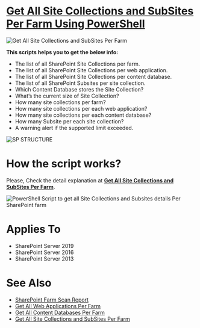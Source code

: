 # [Get All Site Collections and SubSites Per Farm Using PowerShell](https://spgeeks.devoworx.com/all-site-collections-and-subsites-per-farm/)

![Get All Site Collections and SubSites Per Farm](https://i1.wp.com/spgeeks.devoworx.com/wp-content/uploads/2020/03/Calculate-Site-Collection-size-per-each-content-database-using-PowerShell.png)

**This scripts helps you to get the below info:**

- The list of all SharePoint Site Collections per farm.
- The list of all SharePoint Site Collections per web application.
- The list of all SharePoint Site Collections per content database.
- The list of all SharePoint Subsites per site collection.
- Which Content Database stores the Site Collection?
- What’s the current size of Site Collection?
- How many site collections per farm?
- How many site collections per each web application?
- How many site collections per each content database?
- How many Subsite per each site collection?
- A warning alert if the supported limit exceeded.

![SP STRUCTURE](https://user-images.githubusercontent.com/49816567/85030771-86970680-b186-11ea-8f4c-cb9bf1086150.gif)


# How the script works?

Please, Check the detail explanation at **[Get All Site Collections and SubSites Per Farm](https://spgeeks.devoworx.com/all-site-collections-and-subsites-per-farm/)**.

![PowerShell Script to get all Site Collections and Subsites details Per SharePoint farm](https://i1.wp.com/spgeeks.devoworx.com/wp-content/uploads/2020/03/number-of-site-collections-per-content-database-in-SharePoint.png)


# Applies To

- SharePoint Server 2019
- SharePoint Server 2016
- SharePoint Server 2013

# See Also

- [SharePoint Farm Scan Report](https://spgeeks.devoworx.com/sharepoint-farm-scan-report-powerhell-script/)
- [Get All Web Applications Per Farm](https://spgeeks.devoworx.com/get-all-web-applications-per-farm/)
- [Get All Content Databases Per Farm](https://spgeeks.devoworx.com/get-all-content-databases-per-farm/)
- [Get All Site Collections and SubSites Per Farm](https://spgeeks.devoworx.com/all-site-collections-and-subsites-per-farm)
